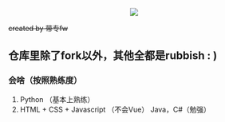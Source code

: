 <p align='center'>
    <img src='https://github-readme-stats.vercel.app/api?username=Error063&title_color=ffaabb&bg_color=373e47&text_color=a9fef7&icon_color=ffaabb&hide_border=true&show_icons=true&locale=cn'>
</p>


~~created by 带专fw~~

## 仓库里除了fork以外，其他全都是rubbish : )

### 会啥（按照熟练度）

1. Python （基本上熟练）
2. HTML + CSS + Javascript （不会Vue） Java，C#（勉强）

